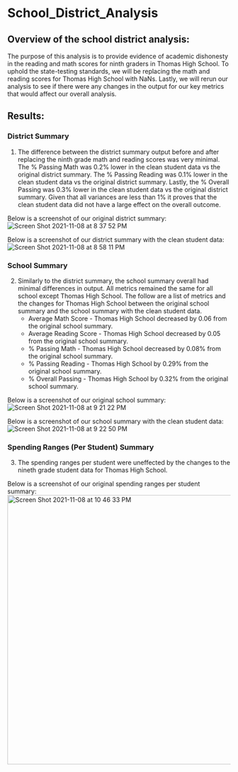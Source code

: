 # School_District_Analysis

## Overview of the school district analysis:

The purpose of this analysis is to  provide evidence of academic dishonesty in the reading and math scores for ninth graders in Thomas High School. To uphold the state-testing standards, we will be replacing the math and reading scores for Thomas High School with NaNs. Lastly, we will rerun our analysis to see if there were any changes in the output for our key metrics that would affect our overall analysis. 

## Results:

### District Summary

1) The difference between the district summary output before and after replacing the ninth grade math and reading scores was very minimal. The % Passing Math was 0.2% lower in the clean student data vs the original district summary. The % Passing Reading was 0.1% lower in the clean student data vs the original district summary. Lastly, the % Overall Passing was 0.3% lower in the clean student data vs the original district summary. Given that all variances are less than 1% it proves that the clean student data did not have a large effect on the overall outcome.  

Below is a screenshot of our original district summary: 
![Screen Shot 2021-11-08 at 8 37 52 PM](https://user-images.githubusercontent.com/91925639/140845818-2d691875-4d64-495c-95be-ddbe780b78c4.png)

Below is a screenshot of our district summary with the clean student data: 
![Screen Shot 2021-11-08 at 8 58 11 PM](https://user-images.githubusercontent.com/91925639/140847726-cf843baa-16ae-4f32-8ea3-687bbfda8cbc.png)

### School Summary

2) Similarly to the district summary, the school summary overall had minimal differences in output. All metrics remained the same for all school except Thomas High School. The follow are a list of metrics and the changes for Thomas High School between the original school summary and the school summary with the clean student data. 
    * Average Math Score - Thomas High School decreased by 0.06 from the original school summary.
    * Average Reading Score - Thomas High School decreased by 0.05 from the original school summary.
    * % Passing Math - Thomas High School decreased by 0.08% from the original school summary.
    * % Passing Reading - Thomas High School by 0.29% from the original school summary.
    * % Overall Passing - Thomas High School by 0.32% from the original school summary.    

Below is a screenshot of our original school summary:
![Screen Shot 2021-11-08 at 9 21 22 PM](https://user-images.githubusercontent.com/91925639/140850014-6f9c1050-4375-469e-bb8e-b5f8af82b214.png)

Below is a screenshot of our school summary with the clean student data:
![Screen Shot 2021-11-08 at 9 22 50 PM](https://user-images.githubusercontent.com/91925639/140850171-b0a0c1d5-724c-42a6-88cd-dd612cbd372a.png)

### Spending Ranges (Per Student) Summary

3) The spending ranges per student were uneffected by the changes to the nineth grade student data for Thomas High School. 

Below is a screenshot of our original spending ranges per student summary:
<img width="608" alt="Screen Shot 2021-11-08 at 10 46 33 PM" src="https://user-images.githubusercontent.com/91925639/140858433-42da5567-f05a-41a3-81d1-6b922472fe0c.png">

